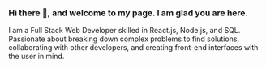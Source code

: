 ### Hi there 👋, and welcome to my page. I am glad you are here.
I am a Full Stack Web Developer skilled in React.js, Node.js, and SQL. Passionate about breaking down complex problems to find solutions, collaborating with other developers, and creating front-end interfaces with the user in mind. 
<!--
**royeradames/royeradames** is a ✨ _special_ ✨ repository because its `README.md` (this file) appears on your GitHub profile.

Here are some ideas to get you started:

- 🔭 I’m currently working on ... Human Rights First and Better notes references
- 🌱 I’m currently learning ... Plotly.js, and Ant.design 
- 👯 I’m looking to collaborate on ... Better notes references
- 🤔 I’m looking for help with ... Plotly.js
- 💬 Ask me about ... REST API, Express.js, and Test Driven Development.
- 📫 How to reach me: ... RoyerAAdames@gmail.com 
- ⚡ Fun fact: ... I love to help.
-->
